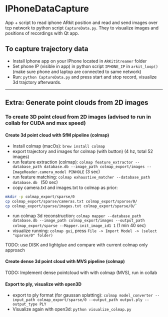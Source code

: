 # IPhoneDataCapture
 
App + script to read iphone ARkit position and read and send images over tcp network to python script `CaptureData.py`. They to visualize images and positions of recordings with Qt app.

## To capture trajectory data
- Install Iphone app on your IPhone located in `ARKitStreamer` folder
- Set phone IP (visible in app) in python script `IPHONE_IP` in `arkit_loop()` (make sure phone and laptop are connected to same network)
- Run: `python CaptureData.py` and press start and stop record, visualize 3d trajctory afterwards.

---

## Extra: Generate point clouds from 2D images
### To create 3D point cloud from 2D images (advised to run in collab for CUDA and max speed)
#### Create 3d point cloud with SfM pipeline (colmap)
- Install colmap (macOs): `brew install colmap`
- export trajectory and images for colmap (with button) (4 hz, total 52 images)
- run feature extraction (colmap): `colmap feature_extractor --database_path database.db --image_path colmap_export/images --ImageReader.camera_model PINHOLE` (3 sec)
- run feature matching: `colmap exhaustive_matcher --database_path database.db ` (50 sec)
- copy camera.txt and images.txt to colmap as prior: 
```bash
mkdir -p colmap_export/sparse/0
cp colmap_export/sparse/cameras.txt colmap_export/sparse/0/ 
cp colmap_export/sparse/images.txt colmap_export/sparse/0/`
```
- run colmap 3d reconstruction: `colmap mapper --database_path database.db --image_path colmap_export/images --output_path colmap_export/sparse --Mapper.init_image_id1 1` (1 min 40 sec)
- visualize running: `colmap gui`, press `File -> Import Model -> (select "sparse/0" folder)`

TODO: use DISK and lightglue and compare with current colmap only approach

#### Create dense 3d point cloud with MVS pipeline (colmap)
 TODO: Implement dense pointcloud with with colmap (MVS), run in collab

#### Export to ply, visualize with open3D
- export to ply format (for gaussan splatting): `colmap model_converter --input_path colmap_export/sparse/0 --output_path output.ply --output_type PLY`
- Visualize again with open3d: `python visualize_colmap.py`


